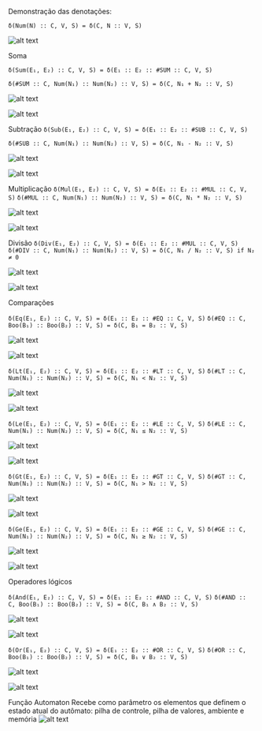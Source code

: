 Demonstração das denotações:

`δ(Num(N) :: C, V, S) = δ(C, N :: V, S)`

![alt text](https://github.com/gabihecksher/jupiter/blob/master/images/handle-num.png?raw=true)

Soma

`δ(Sum(E₁, E₂) :: C, V, S) = δ(E₁ :: E₂ :: #SUM :: C, V, S)`

`δ(#SUM :: C, Num(N₁) :: Num(N₂) :: V, S) = δ(C, N₁ + N₂ :: V, S)`

![alt text](https://github.com/gabihecksher/jupiter/blob/master/images/handle-sum.png?raw=true)

![alt text](https://github.com/gabihecksher/jupiter/blob/master/images/calc-sum.png?raw=true)

Subtração
`δ(Sub(E₁, E₂) :: C, V, S) = δ(E₁ :: E₂ :: #SUB :: C, V, S)`

`δ(#SUB :: C, Num(N₁) :: Num(N₂) :: V, S) = δ(C, N₁ - N₂ :: V, S)`

![alt text](https://github.com/gabihecksher/jupiter/blob/master/images/handle-sub.png?raw=true)

![alt text](https://github.com/gabihecksher/jupiter/blob/master/images/calc-sub.png?raw=true)

Multiplicação
`δ(Mul(E₁, E₂) :: C, V, S) = δ(E₁ :: E₂ :: #MUL :: C, V, S)`
`δ(#MUL :: C, Num(N₁) :: Num(N₂) :: V, S) = δ(C, N₁ * N₂ :: V, S)`

![alt text](https://github.com/gabihecksher/jupiter/blob/master/images/handle-mul.png?raw=true)

![alt text](https://github.com/gabihecksher/jupiter/blob/master/images/calc-mul.png?raw=true)

Divisão
`δ(Div(E₁, E₂) :: C, V, S) = δ(E₁ :: E₂ :: #MUL :: C, V, S)`
`δ(#DIV :: C, Num(N₁) :: Num(N₂) :: V, S) = δ(C, N₁ / N₂ :: V, S) if N₂ ≠ 0`

![alt text](https://github.com/gabihecksher/jupiter/blob/master/images/handle-div.png?raw=true)

![alt text](https://github.com/gabihecksher/jupiter/blob/master/images/calc-div.png?raw=true)

Comparações

`δ(Eq(E₁, E₂) :: C, V, S) = δ(E₁ :: E₂ :: #EQ :: C, V, S)`
`δ(#EQ :: C, Boo(B₁) :: Boo(B₂) :: V, S) = δ(C, B₁ = B₂ :: V, S)`

![alt text](https://github.com/gabihecksher/jupiter/blob/master/images/handle-eq.png?raw=true)

![alt text](https://github.com/gabihecksher/jupiter/blob/master/images/calc-eq.png?raw=true)

`δ(Lt(E₁, E₂) :: C, V, S) = δ(E₁ :: E₂ :: #LT :: C, V, S)`
`δ(#LT :: C, Num(N₁) :: Num(N₂) :: V, S) = δ(C, N₁ < N₂ :: V, S)`

![alt text](https://github.com/gabihecksher/jupiter/blob/master/images/handle-lt.png?raw=true)

![alt text](https://github.com/gabihecksher/jupiter/blob/master/images/calc-lt.png?raw=true)

`δ(Le(E₁, E₂) :: C, V, S) = δ(E₁ :: E₂ :: #LE :: C, V, S)`
`δ(#LE :: C, Num(N₁) :: Num(N₂) :: V, S) = δ(C, N₁ ≤ N₂ :: V, S)`

![alt text](https://github.com/gabihecksher/jupiter/blob/master/images/handle-le.png?raw=true)

![alt text](https://github.com/gabihecksher/jupiter/blob/master/images/calc-le.png?raw=true)

`δ(Gt(E₁, E₂) :: C, V, S) = δ(E₁ :: E₂ :: #GT :: C, V, S)`
`δ(#GT :: C, Num(N₁) :: Num(N₂) :: V, S) = δ(C, N₁ > N₂ :: V, S)`

![alt text](https://github.com/gabihecksher/jupiter/blob/master/images/handle-gt.png?raw=true)

![alt text](https://github.com/gabihecksher/jupiter/blob/master/images/calc-gt.png?raw=true)

`δ(Ge(E₁, E₂) :: C, V, S) = δ(E₁ :: E₂ :: #GE :: C, V, S)`
`δ(#GE :: C, Num(N₁) :: Num(N₂) :: V, S) = δ(C, N₁ ≥ N₂ :: V, S)`

![alt text](https://github.com/gabihecksher/jupiter/blob/master/images/handle-ge.png?raw=true)

![alt text](https://github.com/gabihecksher/jupiter/blob/master/images/calc-ge.png?raw=true)

Operadores lógicos

`δ(And(E₁, E₂) :: C, V, S) = δ(E₁ :: E₂ :: #AND :: C, V, S)`
`δ(#AND :: C, Boo(B₁) :: Boo(B₂) :: V, S) = δ(C, B₁ ∧ B₂ :: V, S)`

![alt text](https://github.com/gabihecksher/jupiter/blob/master/images/handle-and.png?raw=true)

![alt text](https://github.com/gabihecksher/jupiter/blob/master/images/calc-and.png?raw=true)

`δ(Or(E₁, E₂) :: C, V, S) = δ(E₁ :: E₂ :: #OR :: C, V, S)`
`δ(#OR :: C, Boo(B₁) :: Boo(B₂) :: V, S) = δ(C, B₁ ∨ B₂ :: V, S)`

![alt text](https://github.com/gabihecksher/jupiter/blob/master/images/handle-or.png?raw=true)

![alt text](https://github.com/gabihecksher/jupiter/blob/master/images/calc-or.png?raw=true)




Função Automaton
Recebe como parâmetro os elementos que definem o estado atual do autômato: pilha de controle, pilha de valores, ambiente e memória
![alt text](https://github.com/gabihecksher/jupiter/blob/master/images/function-automaton.png?raw=true)

